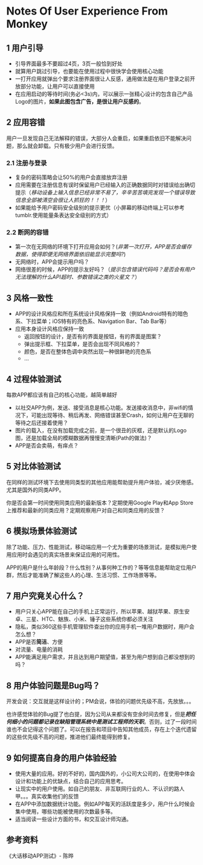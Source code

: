 # Notes Of User Experience From Monkey
## 1 用户引导
* 引导界面最多不要超过4页，3页一般恰到好处
* 就算用户跳过引导，也要能在使用过程中很快学会使用核心功能
* 一打开应用就弹出个要求注册界面很让人反感，通用做法是在用户登录之前开放部分功能，让用户可以直接使用
* 在应用启动的等待时间(务必<3s)内，可以展示一张精心设计的包含自己产品Logo的图片，**如果此图包含广告，是很让用户反感的**。

## 2 应用容错
用户一旦发现自己无法解释的错误，大部分人会重启，如果重启依旧不能解决问题，那么就会卸载。只有极少用户会进行反馈。
### 2.1 注册与登录
* 复杂的密码策略会让50%的用户会直接放弃注册
* 应用需要在注册信息有误时保留用户已经输入的正确数据同时对错误给出确切提示（*移动设备上输入信息已经非常不易了，辛辛苦苦填完发现一个错误导致信息全部被清空会很让人抓狂的！！！*）
* 如果能给予用户密码安全级别的提示更优（小屏幕的移动终端上可以参考tumblr.使用能量条表达安全级别的方式）

### 2.2 断网的容错
* 第一次在无网络的环境下打开应用会如何？(*非第一次打开，APP是否会缓存数据，使得即便无网络界面依旧能显示完整吗?*)
* 无网络时，APP会提示用户吗？
* 网络很差的时候，APP的提示友好吗？（*提示包含错误代码吗？是否会有用户无法理解的什么API超时、参数错误之类的火星文？*）

## 3 风格一致性
* APP的设计风格应和所在系统设计风格保持一致（例如Android特有的暗色系、下拉菜单；iOS特有的亮色系、Navigation Bar、Tab Bar等）
* 应用本身设计风格应保持一致
	* 返回按钮的设计，是否有的界面是按钮，有的界面是图案？
	* 弹出提示框、下拉菜单，是否会出现不同风格的？
	* 颜色，是否在整体色调中突然出现一种很鲜艳的亮色系
	*  ...

## 4 过程体验测试
每款APP都应该有自己的核心功能，越简单越好

* 以社交APP为例，发送、接受消息是核心功能。发送接收消息中，非wifi的情况下，可能出现等待、稍后再发、网络错误甚至Crash，如何让用户在无聊的等待之后还接着使用？ 
* 图片的载入，在没有加载完成之前，是一个很丑的灰框，还是默认的Logo图，还是加载全局的模糊数据再慢慢变清晰(Path的做法)？
* APP是否会卖萌，有痒点？

## 5 对比体验测试
在同样的测试环境下去使用同类型的其他应用能帮助提升用户体验，减少厌倦感。尤其是国外的同类APP。

你是否会第一时间使用同类应用的最新版本？定期使用Google Play和App Store上推荐和最新的同类应用？定期观察用户对自己和同类应用的反馈？

## 6 模拟场景体验测试
除了功能、压力、性能测试，移动端应用一个尤为重要的场景测试，是模拟用户使用应用时会遇见的真实场景来保证应用的可用性。

APP的用户是什么年龄段？什么性别？从事何种工作的？等等信息能帮助定位用户群，然后才能准确了解这些人的心理、生活习惯、工作场景等等。

## 7 用户究竟关心什么？
* 用户只关心APP能在自己的手机上正常运行，所以苹果、越狱苹果、原生安卓、三星、HTC、魅族、小米、锤子这些系统你都必须关注
* 隐私，类似360这些手机管理软件查出你的应用手机一堆用户数据时，用户会怎么想？
* APP是否**简洁**、方便
* 对流量、电量的消耗
* APP能满足用户需求，并且达到用户期望值，甚至为用户想到自己都没想到的吗？

## 8 用户体验问题是Bug吗？
开发会说：交互就是这样设计的；PM会说，体验的问题优先级不高，先放放。。。

也许感觉体验的Bug提了也白提，因为公司从来都没有空余时间去修复，但是***把任何细小的问题都记录在缺陷管理系统中是测试工程师的天职***。否则，过了一段时间谁也不会记得这个问题了。可以在报告和项目中告知其他成员，存在上个迭代遗留的这些优先级不高的问题，推进他们最终能得到修复。

## 9 如何提高自身的用户体验经验
* 使用大量的应用。好的不好的，国内国外的，小公司大公司的，在使用中体会设计和功能上的优缺点，结合自己的应用思考。
* 让现实中的用户使用。如自己的朋友、非互联网行业的人、不认识的路人甲。。。真实收集他们的反馈
* 在APP中添加数据统计功能。例如APP每天的活跃度是多少，用户什么时候会集中使用，哪些功能被使用的次数最多等。
* 适当阅读一些设计方面的书，和交互设计师沟通。
	
## 参考资料
《大话移动APP测试》- 陈晔
